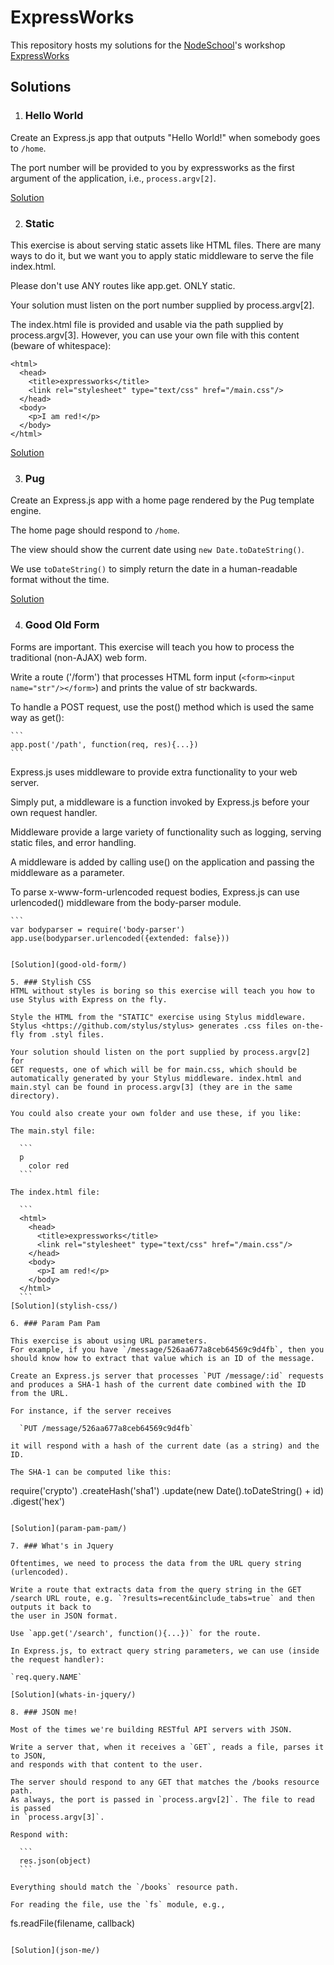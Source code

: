# ExpressWorks

This repository hosts my solutions for the [NodeSchool](https://nodeschool.io)'s workshop [ExpressWorks](https://github.com/azat-co/expressworks)

## Solutions

1. ### Hello World

  Create an Express.js app that outputs "Hello World!" when somebody goes to `/home`.

  The port number will be provided to you by expressworks as the first argument of
  the application, i.e., `process.argv[2]`.

  [Solution](hello-world/)
  
2. ### Static

  This exercise is about serving static assets like HTML files.
  There are many ways to do it, but we want you to apply static middleware to serve the file index.html.

  Please don't use ANY routes like app.get. ONLY static.

  Your solution must listen on the port number supplied by process.argv[2].

  The index.html file is provided and usable via the path supplied by
  process.argv[3]. However, you can use your own file with this content (beware of whitespace):
  ```
  <html>
    <head>
      <title>expressworks</title>
      <link rel="stylesheet" type="text/css" href="/main.css"/>
    </head>
    <body>
      <p>I am red!</p>
    </body>
  </html>
  ```

  [Solution](static/)

3. ### Pug

  Create an Express.js app with a home page rendered by the Pug template engine.

  The home page should respond to `/home`.

  The view should show the current date using `new Date.toDateString()`.

  We use `toDateString()` to simply return the date in a human-readable format
  without the time.

  [Solution](pug/)

4. ### Good Old Form

  Forms are important. This exercise will teach you how to process the traditional (non-AJAX) web form.

  Write a route ('/form') that processes HTML form input
  (`<form><input name="str"/></form>`) and prints the value of str backwards.

  To handle a POST request, use the post() method which is used the same way as get():

    ```
    app.post('/path', function(req, res){...})
    ```

  Express.js uses middleware to provide extra functionality to your web server.

  Simply put, a middleware is a function invoked by Express.js before your own
  request handler.

  Middleware provide a large variety of functionality such as logging, serving
  static files, and error handling.

  A middleware is added by calling use() on the application and passing the
  middleware as a parameter.

  To parse x-www-form-urlencoded request bodies, Express.js can use urlencoded()
  middleware from the body-parser module.

    ```
    var bodyparser = require('body-parser')
    app.use(bodyparser.urlencoded({extended: false}))
  ```

  [Solution](good-old-form/)

5. ### Stylish CSS
  HTML without styles is boring so this exercise will teach you how to use Stylus with Express on the fly.

  Style the HTML from the "STATIC" exercise using Stylus middleware.
  Stylus <https://github.com/stylus/stylus> generates .css files on-the-fly from .styl files.

  Your solution should listen on the port supplied by process.argv[2] for
  GET requests, one of which will be for main.css, which should be
  automatically generated by your Stylus middleware. index.html and main.styl can be found in process.argv[3] (they are in the same directory).

  You could also create your own folder and use these, if you like:

  The main.styl file:

    ```
    p
      color red
    ```

  The index.html file:

    ```
    <html>
      <head>
        <title>expressworks</title>
        <link rel="stylesheet" type="text/css" href="/main.css"/>
      </head>
      <body>
        <p>I am red!</p>
      </body>
    </html>
    ```
  [Solution](stylish-css/)

6. ### Param Pam Pam

  This exercise is about using URL parameters.
  For example, if you have `/message/526aa677a8ceb64569c9d4fb`, then you should know how to extract that value which is an ID of the message.

  Create an Express.js server that processes `PUT /message/:id` requests
  and produces a SHA-1 hash of the current date combined with the ID from the URL.

  For instance, if the server receives

    `PUT /message/526aa677a8ceb64569c9d4fb`

  it will respond with a hash of the current date (as a string) and the ID.

  The SHA-1 can be computed like this:

  ```
  require('crypto')
    .createHash('sha1')
    .update(new Date().toDateString() + id)
    .digest('hex')
  ```

  [Solution](param-pam-pam/)

7. ### What's in Jquery

  Oftentimes, we need to process the data from the URL query string (urlencoded).

  Write a route that extracts data from the query string in the GET /search URL route, e.g. `?results=recent&include_tabs=true` and then outputs it back to
  the user in JSON format.

  Use `app.get('/search', function(){...})` for the route.

  In Express.js, to extract query string parameters, we can use (inside the request handler):

  `req.query.NAME`

  [Solution](whats-in-jquery/)

8. ### JSON me!

  Most of the times we're building RESTful API servers with JSON.

  Write a server that, when it receives a `GET`, reads a file, parses it to JSON,
  and responds with that content to the user.

  The server should respond to any GET that matches the /books resource path.
  As always, the port is passed in `process.argv[2]`. The file to read is passed
  in `process.argv[3]`.

  Respond with:

    ```
    res.json(object)
    ```

  Everything should match the `/books` resource path.

  For reading the file, use the `fs` module, e.g.,

  ```
  fs.readFile(filename, callback)
  ```

  [Solution](json-me/)

